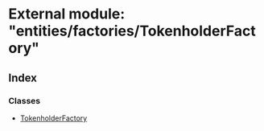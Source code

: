 # External module: "entities/factories/TokenholderFactory"

## Index

### Classes

* [TokenholderFactory](../classes/_entities_factories_tokenholderfactory_.tokenholderfactory.md)
